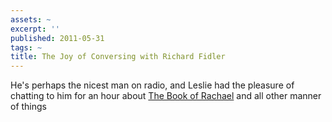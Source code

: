 ```yaml
---
assets: ~
excerpt: ''
published: 2011-05-31
tags: ~
title: The Joy of Conversing with Richard Fidler
---
```

He's perhaps the nicest man on radio, and Leslie had the pleasure of chatting to him for an hour about [The Book of Rachael](http://cannold.com/articles/article/the-book-of-rachael/) and all other manner of things 